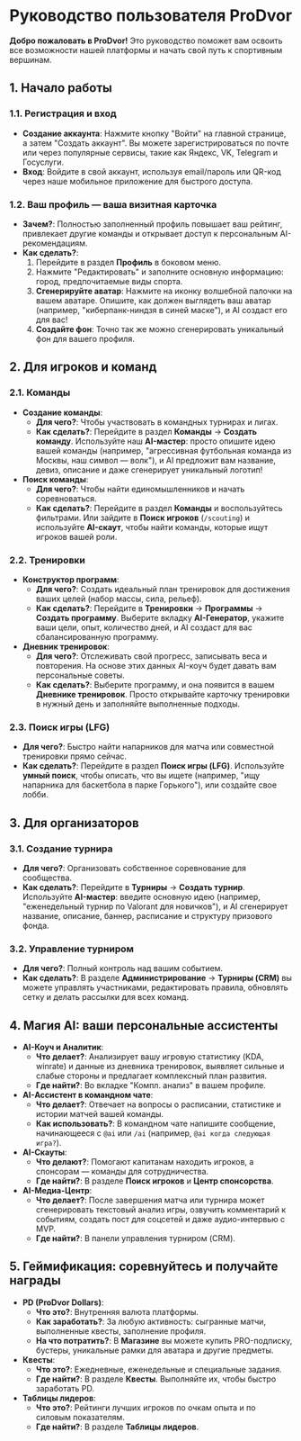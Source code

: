 # Руководство пользователя ProDvor

**Добро пожаловать в ProDvor!** Это руководство поможет вам освоить все возможности нашей платформы и начать свой путь к спортивным вершинам.

## 1. Начало работы

### 1.1. Регистрация и вход
- **Создание аккаунта**: Нажмите кнопку "Войти" на главной странице, а затем "Создать аккаунт". Вы можете зарегистрироваться по почте или через популярные сервисы, такие как Яндекс, VK, Telegram и Госуслуги.
- **Вход**: Войдите в свой аккаунт, используя email/пароль или QR-код через наше мобильное приложение для быстрого доступа.

### 1.2. Ваш профиль — ваша визитная карточка
- **Зачем?**: Полностью заполненный профиль повышает ваш рейтинг, привлекает другие команды и открывает доступ к персональным AI-рекомендациям.
- **Как сделать?**:
    1.  Перейдите в раздел **Профиль** в боковом меню.
    2.  Нажмите "Редактировать" и заполните основную информацию: город, предпочитаемые виды спорта.
    3.  **Сгенерируйте аватар**: Нажмите на иконку волшебной палочки на вашем аватаре. Опишите, как должен выглядеть ваш аватар (например, "киберпанк-ниндзя в синей маске"), и AI создаст его для вас!
    4.  **Создайте фон**: Точно так же можно сгенерировать уникальный фон для вашего профиля.

## 2. Для игроков и команд

### 2.1. Команды
- **Создание команды**:
    - **Для чего?**: Чтобы участвовать в командных турнирах и лигах.
    - **Как сделать?**: Перейдите в раздел **Команды** → **Создать команду**. Используйте наш **AI-мастер**: просто опишите идею вашей команды (например, "агрессивная футбольная команда из Москвы, наш символ — волк"), и AI предложит вам название, девиз, описание и даже сгенерирует уникальный логотип!
- **Поиск команды**:
    - **Для чего?**: Чтобы найти единомышленников и начать соревноваться.
    - **Как сделать?**: Перейдите в раздел **Команды** и воспользуйтесь фильтрами. Или зайдите в **Поиск игроков** (`/scouting`) и используйте **AI-скаут**, чтобы найти команды, которые ищут игроков вашей роли.

### 2.2. Тренировки
- **Конструктор программ**:
    - **Для чего?**: Создать идеальный план тренировок для достижения ваших целей (набор массы, сила, рельеф).
    - **Как сделать?**: Перейдите в **Тренировки** → **Программы** → **Создать программу**. Выберите вкладку **AI-Генератор**, укажите ваши цели, опыт, количество дней, и AI создаст для вас сбалансированную программу.
- **Дневник тренировок**:
    - **Для чего?**: Отслеживать свой прогресс, записывать веса и повторения. На основе этих данных AI-коуч будет давать вам персональные советы.
    - **Как сделать?**: Выберите программу, и она появится в вашем **Дневнике тренировок**. Просто открывайте карточку тренировки в нужный день и заполняйте выполненные подходы.

### 2.3. Поиск игры (LFG)
- **Для чего?**: Быстро найти напарников для матча или совместной тренировки прямо сейчас.
- **Как сделать?**: Перейдите в раздел **Поиск игры (LFG)**. Используйте **умный поиск**, чтобы описать, что вы ищете (например, "ищу напарника для баскетбола в парке Горького"), или создайте свое лобби.

## 3. Для организаторов

### 3.1. Создание турнира
- **Для чего?**: Организовать собственное соревнование для сообщества.
- **Как сделать?**: Перейдите в **Турниры** → **Создать турнир**. Используйте **AI-мастер**: введите основную идею (например, "еженедельный турнир по Valorant для новичков"), и AI сгенерирует название, описание, баннер, расписание и структуру призового фонда.

### 3.2. Управление турниром
- **Для чего?**: Полный контроль над вашим событием.
- **Как сделать?**: В разделе **Администрирование** → **Турниры (CRM)** вы можете управлять участниками, редактировать правила, обновлять сетку и делать рассылки для всех команд.

## 4. Магия AI: ваши персональные ассистенты

- **AI-Коуч и Аналитик**:
    - **Что делает?**: Анализирует вашу игровую статистику (KDA, winrate) и данные из дневника тренировок, выявляет сильные и слабые стороны и предлагает комплексный план развития.
    - **Где найти?**: Во вкладке "Компл. анализ" в вашем профиле.
- **AI-Ассистент в командном чате**:
    - **Что делает?**: Отвечает на вопросы о расписании, статистике и истории матчей вашей команды.
    - **Как использовать?**: В командном чате напишите сообщение, начинающееся с `@ai` или `/ai` (например, `@ai когда следующая игра?`).
- **AI-Скауты**:
    - **Что делают?**: Помогают капитанам находить игроков, а спонсорам — команды для сотрудничества.
    - **Где найти?**: В разделе **Поиск игроков** и **Центр спонсорства**.
- **AI-Медиа-Центр**:
    - **Что делает?**: После завершения матча или турнира может сгенерировать текстовый анализ игры, озвучить комментарий к событиям, создать пост для соцсетей и даже аудио-интервью с MVP.
    - **Где найти?**: В панели управления турниром (CRM).

## 5. Геймификация: соревнуйтесь и получайте награды

- **PD (ProDvor Dollars)**:
    - **Что это?**: Внутренняя валюта платформы.
    - **Как заработать?**: За любую активность: сыгранные матчи, выполненные квесты, заполнение профиля.
    - **На что потратить?**: В **Магазине** вы можете купить PRO-подписку, бустеры, уникальные рамки для аватара и другие предметы.
- **Квесты**:
    - **Что это?**: Ежедневные, еженедельные и специальные задания.
    - **Где найти?**: В разделе **Квесты**. Выполняйте их, чтобы быстро заработать PD.
- **Таблицы лидеров**:
    - **Что это?**: Рейтинги лучших игроков по очкам опыта и по силовым показателям.
    - **Где найти?**: В разделе **Таблицы лидеров**.

